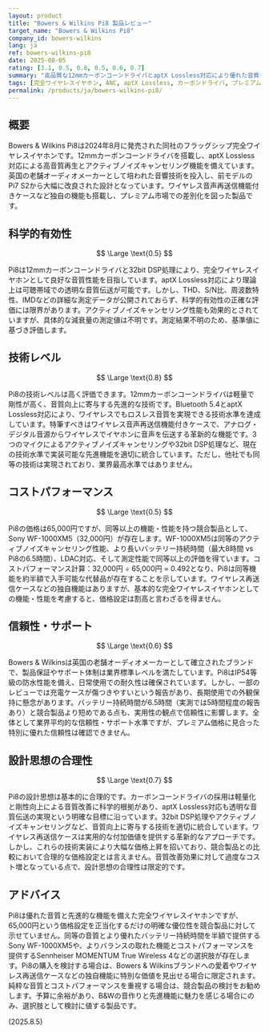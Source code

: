 ```yaml
---
layout: product
title: "Bowers & Wilkins Pi8 製品レビュー"
target_name: "Bowers & Wilkins Pi8"
company_id: bowers-wilkins
lang: ja
ref: bowers-wilkins-pi8
date: 2025-08-05
rating: [3.1, 0.5, 0.8, 0.5, 0.6, 0.7]
summary: "高品質な12mmカーボンコーンドライバとaptX Lossless対応により優れた音質を実現した完全ワイヤレスイヤホンですが、競合製品と比較してコストパフォーマンスに課題があります。"
tags: [完全ワイヤレスイヤホン, ANC, aptX Lossless, カーボンドライバ, プレミアム]
permalink: /products/ja/bowers-wilkins-pi8/
---
```


## 概要

Bowers & Wilkins Pi8は2024年8月に発売された同社のフラッグシップ完全ワイヤレスイヤホンです。12mmカーボンコーンドライバを搭載し、aptX Lossless対応による高音質再生とアクティブノイズキャンセリング機能を備えています。英国の老舗オーディオメーカーとして培われた音響技術を投入し、前モデルのPi7 S2から大幅に改良された設計となっています。ワイヤレス音声再送信機能付きケースなど独自の機能も搭載し、プレミアム市場での差別化を図った製品です。

## 科学的有効性

$$ \Large \text{0.5} $$

Pi8は12mmカーボンコーンドライバと32bit DSP処理により、完全ワイヤレスイヤホンとして良好な音質性能を目指しています。aptX Lossless対応により理論上は可聴帯域での透明な音質伝送が可能です。しかし、THD、S/N比、周波数特性、IMDなどの詳細な測定データが公開されておらず、科学的有効性の正確な評価には限界があります。アクティブノイズキャンセリング性能も効果的とされていますが、具体的な減衰量の測定値は不明です。測定結果不明のため、基準値に基づき評価します。

## 技術レベル

$$ \Large \text{0.8} $$

Pi8の技術レベルは高く評価できます。12mmカーボンコーンドライバは軽量で剛性が高く、音質向上に寄与する先進的な技術です。Bluetooth 5.4とaptX Lossless対応により、ワイヤレスでもロスレス音質を実現できる技術水準を達成しています。特筆すべきはワイヤレス音声再送信機能付きケースで、アナログ・デジタル音源からワイヤレスでイヤホンに音声を伝送する革新的な機能です。3つのマイクによるアクティブノイズキャンセリングや32bit DSP処理など、現在の技術水準で実装可能な先進機能を適切に統合しています。ただし、他社でも同等の技術は実現されており、業界最高水準ではありません。

## コストパフォーマンス

$$ \Large \text{0.5} $$

Pi8の価格は65,000円ですが、同等以上の機能・性能を持つ競合製品として、Sony WF-1000XM5（32,000円）が存在します。WF-1000XM5は同等のアクティブノイズキャンセリング性能、より長いバッテリー持続時間（最大8時間 vs Pi8の6.5時間）、LDAC対応、そして測定性能で同等以上の評価を得ています。コストパフォーマンス計算：32,000円 ÷ 65,000円 = 0.492となり、Pi8は同等機能を約半額で入手可能な代替品が存在することを示しています。ワイヤレス再送信ケースなどの独自機能はありますが、基本的な完全ワイヤレスイヤホンとしての機能・性能を考慮すると、価格設定は割高と言わざるを得ません。

## 信頼性・サポート

$$ \Large \text{0.6} $$

Bowers & Wilkinsは英国の老舗オーディオメーカーとして確立されたブランドで、製品保証やサポート体制は業界標準レベルを満たしています。Pi8はIP54等級の防水性能を備え、日常使用での耐久性は確保されています。しかし、一部のレビューでは充電ケースが傷つきやすいという報告があり、長期使用での外観保持に懸念があります。バッテリー持続時間が6.5時間（実測では5時間程度の報告あり）と競合製品より短めである点も、実用性の観点で信頼性に影響します。全体として業界平均的な信頼性・サポート水準ですが、プレミアム価格に見合った特別に優れた信頼性は確認できません。

## 設計思想の合理性

$$ \Large \text{0.7} $$

Pi8の設計思想は基本的に合理的です。カーボンコーンドライバの採用は軽量化と剛性向上による音質改善に科学的根拠があり、aptX Lossless対応も透明な音質伝送の実現という明確な目標に沿っています。32bit DSP処理やアクティブノイズキャンセリングなど、音質向上に寄与する技術を適切に統合しています。ワイヤレス再送信ケースは実用的な付加価値を提供する革新的なアプローチです。しかし、これらの技術実装により大幅な価格上昇を招いており、競合製品との比較において合理的な価格設定とは言えません。音質改善効果に対して過度なコスト増となっている点で、設計思想の合理性は限定的です。

## アドバイス

Pi8は優れた音質と先進的な機能を備えた完全ワイヤレスイヤホンですが、65,000円という価格設定を正当化するだけの明確な優位性を競合製品に対して示せていません。同等の音質とより優れたバッテリー持続時間を半額で提供するSony WF-1000XM5や、よりバランスの取れた機能とコストパフォーマンスを提供するSennheiser MOMENTUM True Wireless 4などの選択肢が存在します。Pi8の購入を検討する場合は、Bowers & Wilkinsブランドへの愛着やワイヤレス再送信ケースなどの独自機能に特別な価値を見出せる場合に限定されます。純粋な音質とコストパフォーマンスを重視する場合は、競合製品の検討をお勧めします。予算に余裕があり、B&Wの音作りと先進機能に魅力を感じる場合にのみ、選択肢として検討に値する製品です。

(2025.8.5)

